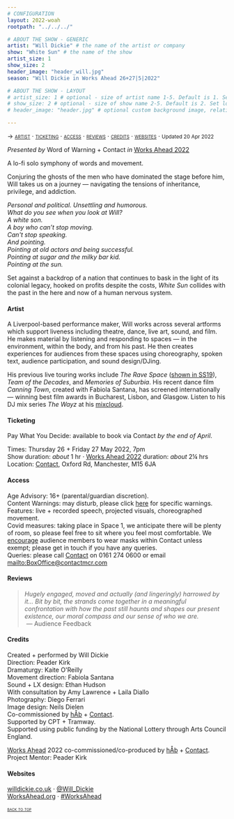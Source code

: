 ```yaml
---
# CONFIGURATION
layout: 2022-woah
rootpath: "../../../"

# ABOUT THE SHOW - GENERIC
artist: "Will Dickie" # the name of the artist or company
show: "White Sun" # the name of the show
artist_size: 1
show_size: 2
header_image: "header_will.jpg"
season: "Will Dickie in Works Ahead 26+27|5|2022"

# ABOUT THE SHOW - LAYOUT
# artist_size: 1 # optional - size of artist name 1-5. Default is 1. Set longer names to lower values
# show_size: 2 # optional - size of show name 2-5. Default is 2. Set longer names to lower values
# header_image: "header.jpg" # optional custom background image, relative to current page

---
```

<span style='font-variant: small-caps'>→ [artist](/current/2022-worksahead/dickie/#artist) · [ticketing](/current/2022-worksahead/dickie/#ticketing) · [access](/current/2022-worksahead/dickie/#access) · [reviews](/current/2022-worksahead/dickie/#reviews) · [credits](/current/2022-worksahead/dickie/#credits) · [websites](/current/2022-worksahead/dickie/#websites)</span> · <small>Updated 20 Apr 2022</small>        
        
*Presented by* Word of Warning + Contact *in* [Works Ahead 2022](/current/2022-worksahead)        
        
A lo-fi solo symphony of words and movement.         
           
Conjuring the ghosts of the men who have dominated the stage before him, Will takes us on a journey — navigating the tensions of inheritance, privilege, and addiction.        
        
*Personal and political. Unsettling and humorous.<br>What do you see when you look at Will?<br>A white son.<br>A boy who can’t stop moving.<br>Can't stop speaking.<br>And pointing.<br>Pointing at old actors and being successful.<br>Pointing at sugar and the milky bar kid.<br>Pointing at the sun.*        
        
Set against a backdrop of a nation that continues to bask in the light of its colonial legacy, hooked on profits despite the costs, *White Sun* collides with the past in the here and now of a human nervous system.         
         
#### Artist        
A Liverpool-based performance maker, Will works across several artforms which support liveness including theatre, dance, live art, sound, and film.<br>He makes material by listening and responding to spaces — in the environment, within the body, and from his past. He then creates experiences for audiences from these spaces using choreography, spoken text, audience participation, and sound design/DJing.        
          
His previous live touring works include *The Rave Space* ([shown in SS19](/archive/2019-springsummer/dickie)), *Team of the Decades*, and *Memories of Suburbia*. His recent dance film *Canning Town*, created with Fabiola Santana, has screened internationally — winning best film awards in Bucharest, Lisbon, and Glasgow. Listen to his DJ mix series *The Wayz* at his <a href="https://www.mixcloud.com/AlwaysWill" target="_blank">mixcloud</a>.         
        
#### Ticketing        
Pay What You Decide: available to book via Contact *by the end of April*.        
        
Times: Thursday 26 + Friday 27 May 2022, 7pm<br>Show duration: *about* 1 hr · [Works Ahead 2022](/current/2022-worksahead) duration: *about* 2¼ hrs<br>Location: <a href="https://contactmcr.com/about-us/your-visit" target="_blank">Contact</a>, Oxford Rd, Manchester, M15 6JA        
        
#### Access         
Age Advisory: 16+ (parental/guardian discretion).<br>Content Warnings: may disturb, please click [here](/warnings) for specific warnings.<br>Features: live + recorded speech, projected visuals, choreographed movement.<br>Covid measures: taking place in Space 1, we anticipate there will be plenty of room, so please feel free to sit where you feel most comfortable. We <a href="https://contactmcr.com/covid-19-faq" target="_blank">encourage</a> audience members to wear masks within Contact unless exempt; please get in touch if you have any queries.<br>Queries: please call <a href="https://contactmcr.com/accessibility" target="_blank">Contact</a> on 0161 274 0600 or email <mailto:BoxOffice@contactmcr.com>        
        
#### Reviews         
>*Hugely engaged, moved and actually (and lingeringly) harrowed by it… Bit by bit, the strands come together in a meaningful confrontation with how the past still haunts and shapes our present existence, our moral compass and our sense of who we are.*<br>&nbsp;— Audience Feedback        

#### Credits         
Created + performed by Will Dickie<br>Direction: Peader Kirk<br>Dramaturgy: Kaite O'Reilly<br>Movement direction: Fabiola Santana<br>Sound + LX design: Ethan Hudson<br>With consultation by Amy Lawrence + Laila Diallo<br>Photography: Diego Ferrari<br>Image design: Neils Dielen<br>Co-commissioned by [hÅb](/hab) + <a href="https://contactmcr.com" target="_blank">Contact</a>.<br>Supported by CPT + Tramway.<br>Supported using public funding by the National Lottery through Arts Council England.        
         
[Works Ahead](/hab/worksahead) 2022 co-commissioned/co-produced by [hÅb](/hab) + <a href="https://contactmcr.com" target="_blank">Contact</a>.<br>Project Mentor: Peader Kirk        
         
#### Websites          
<a href="http://willdickie.co.uk" target="_blank">willdickie.co.uk</a> · <a href="http://twitter.com/Will_Dickie" target="_blank">@Will_Dickie</a><br><a href="http://worksahead.org" target="_blank">WorksAhead.org</a> · <a href="http://twitter.com/hashtag/WorksAhead" target="_blank">#WorksAhead</a>         
          
<small><span style='font-variant: small-caps'>[back to top](/current/2022-worksahead/dickie)</span></small>
